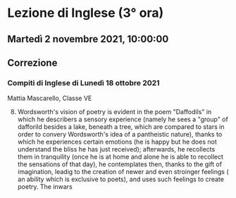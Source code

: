 #  Lezione di Inglese (3° ora)
## Martedì 2 novembre 2021, 10:00:00
## Correzione

### Compiti di Inglese di Lunedì 18 ottobre 2021
Mattia Mascarello, Classe VE

8. Wordsworth's vision of poetry is evident in the poem "Daffodils" in which he describers a sensory experience (namely he sees a "group" of dafforild besides a lake, beneath a tree, which are compared to stars in order to convery Wordsworth's idea of a pantheistic nature), thanks to which he experiences certain emotions (he is happy but he does not understand the bliss he has just received); afterwards, he recollects them in tranquility (once he is at home and alone he is able to recollect the sensations of that day), he contemplates then, thanks to the gift of imagination, leadig to the creation of newer and even stroinger feelings ( an ability which is exclusive to poets), and uses such feelings to create poetry. The inwars 
<!--stackedit_data:
eyJoaXN0b3J5IjpbNDI4MDU2OTc0XX0=
-->